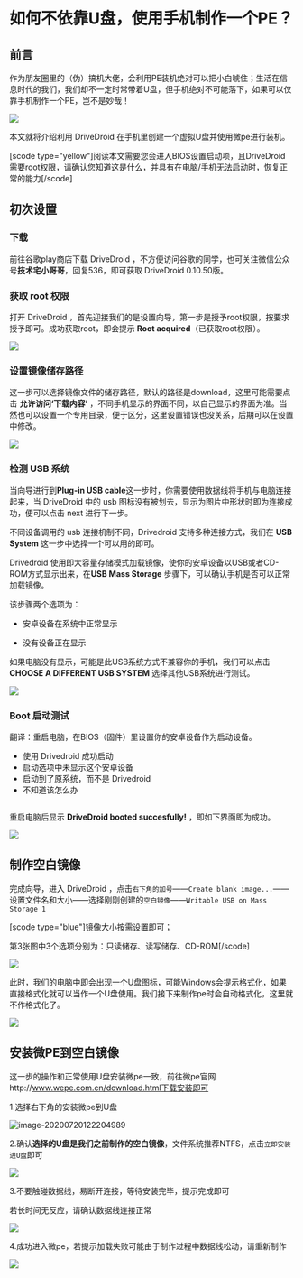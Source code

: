 # 如何不依靠U盘，使用手机制作一个PE？

## 前言

作为朋友圈里的（伪）搞机大佬，会利用PE装机绝对可以把小白唬住；生活在信息时代的我们，我们却不一定时常带着U盘，但手机绝对不可能落下，如果可以仅靠手机制作一个PE，岂不是妙哉！

![](https://cdn.jsdelivr.net/gh/youzhiran/ImgData/2020.6/536/2.jpg)

本文就将介绍利用 DriveDroid 在手机里创建一个虚拟U盘并使用微pe进行装机。

[scode type="yellow"]阅读本文需要您会进入BIOS设置启动项，且DriveDroid 需要root权限，请确认您知道这是什么，并具有在电脑/手机无法启动时，恢复正常的能力[/scode]



## 初次设置

### 下载

前往谷歌play商店下载 DriveDroid ，不方便访问谷歌的同学，也可关注微信公众号**技术宅小哥哥**，回复536，即可获取 DriveDroid 0.10.50版。

### 获取 root 权限

打开 DriveDroid ，首先迎接我们的是设置向导，第一步是授予root权限，按要求授予即可。成功获取root，即会提示 **Root acquired**（已获取root权限）。

![](https://cdn.jsdelivr.net/gh/youzhiran/ImgData/2020.6/536/111.png)



###  设置镜像储存路径

这一步可以选择镜像文件的储存路径，默认的路径是download，这里可能需要点击 **允许访问‘下载内容’** ，不同手机显示的界面不同，以自己显示的界面为准。当然也可以设置一个专用目录，便于区分，这里设置错误也没关系，后期可以在设置中修改。

![](https://cdn.jsdelivr.net/gh/youzhiran/ImgData/2020.6/536/222.png)



### 检测 USB 系统

当向导进行到**Plug-in USB cable**这一步时，你需要使用数据线将手机与电脑连接起来，当 DriveDroid 中的 usb 图标没有被划去，显示为图片中形状时即为连接成功，便可以点击 next 进行下一步。

不同设备调用的 usb 连接机制不同，Drivedroid 支持多种连接方式，我们在 **USB System** 这一步中选择一个可以用的即可。

Drivedroid 使用即大容量存储模式加载镜像，使你的安卓设备以USB或者CD-ROM方式显示出来，在**USB Mass Storage** 步骤下，可以确认手机是否可以正常加载镜像。

该步骤两个选项为：

- 安卓设备在系统中正常显示

- 没有设备正在显示

如果电脑没有显示，可能是此USB系统方式不兼容你的手机，我们可以点击 **CHOOSE A DIFFERENT USB SYSTEM** 选择其他USB系统进行测试。

![](https://cdn.jsdelivr.net/gh/youzhiran/ImgData/2020.6/536/1595213409663.png)



### Boot 启动测试

翻译：重启电脑，在BIOS（固件）里设置你的安卓设备作为启动设备。

- 使用 Drivedroid 成功启动
- 启动选项中未显示这个安卓设备
- 启动到了原系统，而不是 Drivedroid
- 不知道该怎么办

<img src="https://cdn.jsdelivr.net/gh/youzhiran/ImgData/2020.6/536/image-20200720112434989.png" alt="" style="zoom: 30%;" />

重启电脑后显示 **DriveDroid booted succesfully!** ，即如下界面即为成功。

![](https://cdn.jsdelivr.net/gh/youzhiran/ImgData/2020.6/536/image-20200720093643649.png)



## 制作空白镜像

完成向导，进入 DriveDroid ，点击`右下角的加号`——`Create blank image...`——设置文件名和大小——选择刚刚创建的`空白镜像`——`Writable USB on Mass Storage 1`

[scode type="blue"]镜像大小按需设置即可；

第3张图中3个选项分别为：只读储存、读写储存、CD-ROM[/scode]

![](https://cdn.jsdelivr.net/gh/youzhiran/ImgData/2020.6\536\0.png)



此时，我们的电脑中即会出现一个U盘图标，可能Windows会提示格式化，如果直接格式化就可以当作一个U盘使用。我们接下来制作pe时会自动格式化，这里就不作格式化了。

![](https://cdn.jsdelivr.net/gh/youzhiran/ImgData/2020.6/536/image-20200720120805762.png)



## 安装微PE到空白镜像

这一步的操作和正常使用U盘安装微pe一致，前往微pe官网http://www.wepe.com.cn/download.html下载安装即可

1.选择右下角的安装微pe到U盘

![image-20200720122204989](https://cdn.jsdelivr.net/gh/youzhiran/ImgData/2020.6/536/image-20200720122204989.png)



2.确认**选择的U盘是我们之前制作的空白镜像**，文件系统推荐NTFS，点击`立即安装进U盘`即可

![](https://cdn.jsdelivr.net/gh/youzhiran/ImgData/2020.6/536/image-20200720123412285.png)



3.不要触碰数据线，易断开连接，等待安装完毕，提示完成即可

若长时间无反应，请确认数据线连接正常

![](https://cdn.jsdelivr.net/gh/youzhiran/ImgData/2020.6/536/image-20200720122946443.png)



4.成功进入微pe，若提示加载失败可能由于制作过程中数据线松动，请重新制作

![](https://cdn.jsdelivr.net/gh/youzhiran/ImgData/2020.6/536/image-20200720131017358.png)